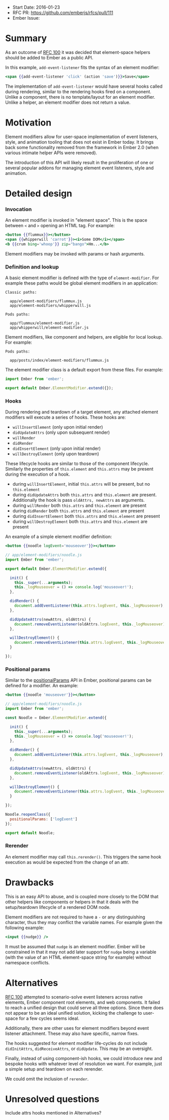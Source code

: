 - Start Date: 2016-01-23
- RFC PR: https://github.com/emberjs/rfcs/pull/111
- Ember Issue:

# Summary

As an outcome of [RFC 100](https://github.com/emberjs/rfcs/pull/100#issuecomment-172427565)
it was decided that element-space helpers should be added to Ember as a public
API.

In this example, `add-event-listener` fits the syntax of an element modifier:

```hbs
<span {{add-event-listener 'click' (action 'save')}}>Save</span>
```

The implementation of `add-event-listener` would have several hooks called during
rendering, similar to the rendering hooks fired on a component. Unlike a
component, there is no template/layout for an element modifier. Unlike a
helper, an element modifier does not return a value.

# Motivation

Element modifiers allow for user-space implementation of event listeners,
style, and animation tooling that does not exist in Ember today. It brings
back some functionality removed from the framework in Ember 2.0 (when
various intimate helper APIs were removed).

The introduction of this API will likely result in the proliferation of
one or several popular addons for managing element event listeners, style
and animation.

# Detailed design

### Invocation

An element modifier is invoked in "element space". This is the space between
`<` and `>` opening an HTML tag. For example:

```hbs
<button {{flummux}}></button>
<span {{whipperwill 'carrot'}}><i>Some DOM</i></span>
<b {{crum bing='whoop'}} zip="bango">Hm...</b>
```

Element modifiers may be invoked with params or hash arguments.

### Definition and lookup

A basic element modifier is defined with the type of `element-modifier`. For
example these paths would be global element modifiers in an application:

```
Classic paths:

  app/element-modifiers/flummux.js
  app/element-modifiers/whipperwill.js

Pods paths:

  app/flummux/element-modifier.js
  app/whipperwill/element-modifier.js
```

Element modifiers, like component and helpers, are eligible for local lookup.
For example:

```
Pods paths:

  app/posts/index/element-modifiers/flummux.js
```

The element modifier class is a default export from these files. For example:

```js
import Ember from 'ember';

export default Ember.ElementModifier.extend({});
```

### Hooks

During rendering and teardown of a target element, any attached element
modifiers will execute a series of hooks. These hooks are:

* `willInsertElement` (only upon initial render)
* `didUpdateAttrs` (only upon subsequent render)
* `willRender`
* `didRender`
* `didInsertElement` (only upon initial render)
* `willDestroyElement` (only upon teardown)

These lifecycle hooks are similar to those of the component lifecycle. Similarly
the properties of `this.element` and `this.attrs` may be present during the
execution of a hook.

* during `willInsertElement`, initial `this.attrs` will be present, but no `this.element`
* during `didUpdateAttrs` both `this.attrs` and `this.element` are present. Additionally
  the hook is pass `oldAttrs, newAttrs` as arguments.
* during `willRender` both `this.attrs` and `this.element` are present
* during `didRender` both `this.attrs` and `this.element` are present
* during `didInsertElement` both `this.attrs` and `this.element` are present
* during `willDestroyElement` both `this.attrs` and `this.element` are present

An example of a simple element modifier definition:

```hbs
<button {{noodle logEvent='mouseover'}}></button>
```

```js
// app/element-modifiers/noodle.js
import Ember from 'ember';

export default Ember.ElementModifier.extend({

  init() {
    this._super(...arguments);
    this._logMouseover = () => console.log('mouseover!');
  },

  didRender() {
    document.addEventListener(this.attrs.logEvent, this._logMouseover);
  },

  didUpdateAttrs(newAttrs, oldAttrs) {
    document.removeEventListener(oldAttrs.logEvent, this._logMouseover);
  },

  willDestroyElement() {
    document.removeEventListener(this.attrs.logEvent, this._logMouseover);
  }

});
```

### Positional params

Similar to the [positionalParams](http://emberjs.com/api/classes/Ember.Component.html#property_positionalParams)
API in Ember, positional params can be defined for a modifier. An example:

```hbs
<button {{noodle 'mouseover'}}></button>
```

```js
// app/element-modifiers/noodle.js
import Ember from 'ember';

const Noodle = Ember.ElementModifier.extend({

  init() {
    this._super(...arguments);
    this._logMouseover = () => console.log('mouseover!');
  },

  didRender() {
    document.addEventListener(this.attrs.logEvent, this._logMouseover);
  },

  didUpdateAttrs(newAttrs, oldAttrs) {
    document.removeEventListener(oldAttrs.logEvent, this._logMouseover);
  },

  willDestroyElement() {
    document.removeEventListener(this.attrs.logEvent, this._logMouseover);
  }

});

Noodle.reopenClass({
  positionalParams: ['logEvent']
});

export default Noodle;
```

### Rerender

An element modifier may call `this.rerender()`. This triggers the same
hook execution as would be expected from the change of an attr.

# Drawbacks

This is an easy API to abuse, and is coupled more closely to the DOM that
other helpers like components or helpers in that it deals with the setup/teardown
lifecycle of a rendered DOM node.

Element modifiers are not required to have a `-` or any distinguishing
character, thus they may conflict the variable names. For example given the
following example:

```hbs
<input {{nudge}} />
```

It must be assumed that `nudge` is an element modifier. Ember will be constrained
in that it may not add later support for `nudge` being a variable (with the
value of an HTML element-space string for example) without namespace conflicts.

# Alternatives

[RFC 100](https://github.com/emberjs/rfcs/pull/100#issuecomment-172427565) attempted
to scenario-solve event listeners across native elements, Ember component root elements, and
web components. It failed to reach a unified design that could serve all three
options. Since there does not appear to be an ideal unified solution, kicking
the challenge to user-space for a few cycles seems ideal.

Additionally, there are other uses for element modifiers beyond event listener
attachment. These may also have specific, narrow fixes.

The hooks suggested for element modifier life-cycles do not include
`didInitAttrs`, `didReceiveAttrs`, or `didUpdate`. This
may be an oversight.

Finally, instead of using component-ish hooks, we could introduce new and
bespoke hooks with whatever level of resolution we want. For example, just
a simple setup and teardown on each rerender.

We could omit the inclusion of `rerender`.

# Unresolved questions

Include attrs hooks mentioned in Alternatives?

